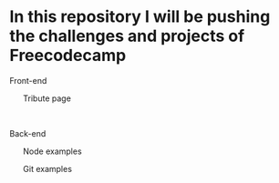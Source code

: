<h1>In this repository I will be pushing the challenges and projects of Freecodecamp </h1>
<p>Front-end</p>
  <ul>Tribute page </ul>
<br>
<p>Back-end</p>
  <ul>Node examples</ul>
  <ul>Git examples</ul>
